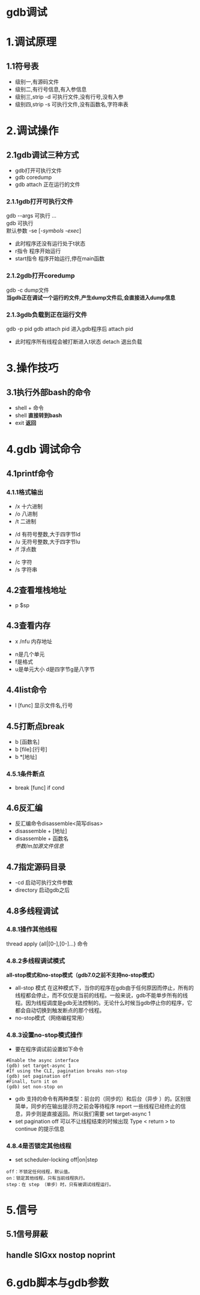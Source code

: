 # gdb调试
# 1.调试原理
## 1.1符号表
- 级别一,有源码文件  
- 级别二,有行号信息,有入参信息
- 级别三,strip -d 可执行文件,没有行号,没有入参
- 级别四,strip -s 可执行文件,没有函数名,字符串表
# 2.调试操作
## 2.1gdb调试三种方式
* gdb打开可执行文件
* gdb coredump
* gdb attach 正在运行的文件

### 2.1.1gdb打开可执行文件
gdb --args 可执行 ...  
gdb 可执行  
默认参数 -se [*-symbols -exec*]
* 此时程序还没有运行处于t状态
* r指令 程序开始运行
* start指令 程序开始运行,停在main函数
### 2.1.2gdb打开coredump
gdb -c dump文件  
**当gdb正在调试一个运行的文件,产生dump文件后,会直接进入dump信息**

### 2.1.3gdb负载到正在运行文件
gdb -p pid
gdb attach pid
进入gdb程序后 attach pid  
* 此时程序所有线程会被打断进入t状态
detach 退出负载

# 3.操作技巧
## 3.1执行外部bash的命令
* shell + 命令  
* shell   **直接转到bash**
* exit   **返回**

# 4.gdb 调试命令
## 4.1printf命令
### 4.1.1格式输出
* /x 十六进制
* /o 八进制
* /t 二进制
- /d 有符号整数,大于四字节ld
- /u 无符号整数,大于四字节lu
- /f 浮点数
* /c 字符
* /s 字符串
## 4.2查看堆栈地址
* p $sp
## 4.3查看内存
* x /nfu 内存地址
- n是几个单元
- f是格式
- u是单元大小 d是四字节g是八字节
## 4.4list命令
* l [func] 显示文件名,行号
## 4.5打断点break
* b [函数名]
* b [file]:[行号]
* b *[地址]
### 4.5.1条件断点
* break [func] if cond
## 4.6反汇编
* 反汇编命令disassemble<简写disas>
* disassemble + [地址]
* disassemble + 函数名  
*参数/m加源文件信息*
## 4.7指定源码目录
* -cd 启动可执行文件参数
* directory 启动gdb之后

## 4.8多线程调试
### 4.8.1操作其他线程
thread apply {all|[0-],[0-]...} 命令
### 4.8.2多线程调试模式
**all-stop模式和no-stop模式（gdb7.0之前不支持no-stop模式）**
* all-stop 模式
在这种模式下，当你的程序在gdb由于任何原因而停止，所有的线程都会停止，而不仅仅是当前的线程。一般来说，gdb不能单步所有的线程。因为线程调度是gdb无法控制的。无论什么时候当gdb停止你的程序，它都会自动切换到触发断点的那个线程。
* no-stop模式（网络编程常用）
### 4.8.3设置no-stop模式操作
* 要在程序调试前设置如下命令
```
#Enable the async interface
(gdb) set target-async 1
#If using the CLI, pagination breaks non-stop
(gdb) set pagination off
#Finall, turn it on
(gdb) set non-stop on
```
* gdb 支持的命令有两种类型：前台的（同步的）和后台（异步 ）的。区别很简单，同步的在输出提示符之前会等待程序 report 一些线程已经终止的信息，异步则是直接返回。所以我们需要 set target-async 1
* set pagination off 可以不让线程结束的时候出现 Type < return > to continue 的提示信息
### 4.8.4是否锁定其他线程
* set scheduler-locking off|on|step
```
off：不锁定任何线程，默认值。
on：锁定其他线程，只有当前线程执行。
step：在 step （单步）时，只有被调试线程运行。
```
# 5.信号
## 5.1信号屏蔽
## handle SIGxx nostop noprint 
# 6.gdb脚本与gdb参数
